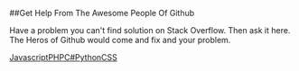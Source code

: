 ##Get Help 	From The Awesome People Of Github 

Have a problem you can't find solution on Stack Overflow. Then ask it here. The Heros of Github would come and fix and your problem. 


[Javascript](https://github.com/hackerkid/hero/labels/Javascript)[PHP](https://github.com/hackerkid/hero/labels/PHP)[C#](https://github.com/hackerkid/hero/labels/C#)[Python](https://github.com/hackerkid/hero/labels/Python)[CSS](https://github.com/hackerkid/hero/labels/CSS)
